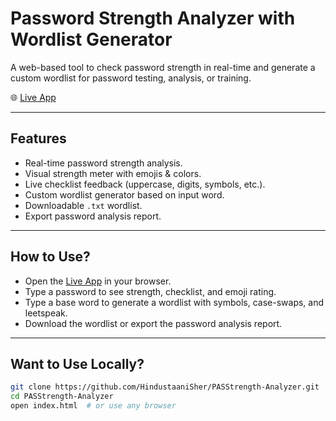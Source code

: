 # Password Strength Analyzer with Wordlist Generator

A web-based tool to check password strength in real-time and generate a custom wordlist for password testing, analysis, or training.  

🌐 [Live App](https://hindustaanisher.github.io/PASStrength-Analyzer/)

---

## Features

- Real-time password strength analysis.
- Visual strength meter with emojis & colors.
- Live checklist feedback (uppercase, digits, symbols, etc.).
- Custom wordlist generator based on input word.
- Downloadable `.txt` wordlist.
- Export password analysis report.

---

## How to Use?

- Open the [Live App](https://hindustaanisher.github.io/PASStrength-Analyzer/)
 in your browser.
- Type a password to see strength, checklist, and emoji rating.
- Type a base word to generate a wordlist with symbols, case-swaps, and leetspeak.
- Download the wordlist or export the password analysis report.

---

## Want to Use Locally?

```bash
git clone https://github.com/HindustaaniSher/PASStrength-Analyzer.git
cd PASStrength-Analyzer
open index.html  # or use any browser
